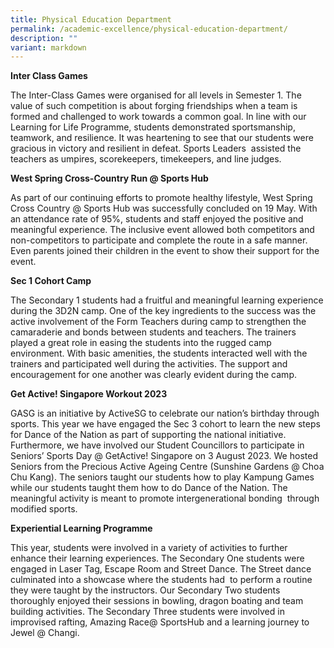 ```yaml
---
title: Physical Education Department
permalink: /academic-excellence/physical-education-department/
description: ""
variant: markdown
---
```

**Inter Class Games**

The Inter-Class Games were organised for all levels in Semester 1. The value of such competition is about forging friendships when a team is formed and challenged to work towards a common goal. In line with our Learning for Life Programme, students demonstrated sportsmanship, teamwork, and resilience. It was heartening to see that our students were gracious in victory and resilient in defeat. Sports Leaders  assisted the teachers as umpires, scorekeepers, timekeepers, and line judges.

**West Spring Cross-Country Run @ Sports Hub**

As part of our continuing efforts to promote healthy lifestyle, West Spring Cross Country @ Sports Hub was successfully concluded on 19 May. With an attendance rate of 95%, students and staff enjoyed the positive and meaningful experience. The inclusive event allowed both competitors and non-competitors to participate and complete the route in a safe manner. Even parents joined their children in the event to show their support for the event.

**Sec 1 Cohort Camp**

The Secondary 1 students had a fruitful and meaningful learning experience during the 3D2N camp. One of the key ingredients to the success was the active involvement of the Form Teachers during camp to strengthen the camaraderie and bonds between students and teachers. The trainers played a great role in easing the students into the rugged camp environment. With basic amenities, the students interacted well with the trainers and participated well during the activities. The support and encouragement for one another was clearly evident during the camp.

**Get Active! Singapore Workout 2023**

GASG is an initiative by ActiveSG to celebrate our nation’s birthday through sports. This year we have engaged the Sec 3 cohort to learn the new steps for Dance of the Nation as part of supporting the national initiative. Furthermore, we have involved our Student Councillors to participate in Seniors’ Sports Day @ GetActive! Singapore on 3 August 2023. We hosted Seniors from the Precious Active Ageing Centre (Sunshine Gardens @ Choa Chu Kang). The seniors taught our students how to play Kampung Games while our students taught them how to do Dance of the Nation. The meaningful activity is meant to promote intergenerational bonding  through modified sports.

**Experiential Learning Programme**

This year, students were involved in a variety of activities to further enhance their learning experiences. The Secondary One students were engaged in Laser Tag, Escape Room and Street Dance. The Street dance culminated into a showcase where the students had  to perform a routine they were taught by the instructors. Our Secondary Two students thoroughly enjoyed their sessions in bowling, dragon boating and team building activities. The Secondary Three students were involved in improvised rafting, Amazing Race@ SportsHub and a learning journey to Jewel @ Changi.